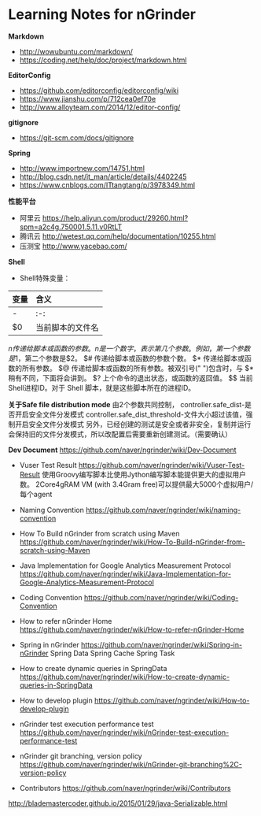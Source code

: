 # Learning Notes for nGrinder

**Markdown**
- http://wowubuntu.com/markdown/
- https://coding.net/help/doc/project/markdown.html

**EditorConfig**
- https://github.com/editorconfig/editorconfig/wiki
- https://www.jianshu.com/p/712cea0ef70e
- http://www.alloyteam.com/2014/12/editor-config/

**gitignore**
- https://git-scm.com/docs/gitignore

**Spring**
- http://www.importnew.com/14751.html
- http://blog.csdn.net/it_man/article/details/4402245
- https://www.cnblogs.com/ITtangtang/p/3978349.html

**性能平台**
- 阿里云 https://help.aliyun.com/product/29260.html?spm=a2c4g.750001.5.11.v0RtLT
- 腾讯云 http://wetest.qq.com/help/documentation/10255.html
- 压测宝 http://www.yacebao.com/

**Shell**
- Shell特殊变量：

变量 | 含义
:----------- | :-----------
- | :-: | -: 
$0 | 当前脚本的文件名
$n	传递给脚本或函数的参数。n 是一个数字，表示第几个参数。例如，第一个参数是$1，第二个参数是$2。
$#	传递给脚本或函数的参数个数。
$*	传递给脚本或函数的所有参数。
$@	传递给脚本或函数的所有参数。被双引号(" ")包含时，与 $* 稍有不同，下面将会讲到。
$?	上个命令的退出状态，或函数的返回值。
$$	当前Shell进程ID。对于 Shell 脚本，就是这些脚本所在的进程ID。


**关于Safe file distribution mode**
由2个参数共同控制，
controller.safe_dist-是否开启安全文件分发模式
controller.safe_dist_threshold-文件大小超过该值，强制开启安全文件分发模式
另外，已经创建的测试是安全或者非安全，复制并运行会保持旧的文件分发模式，所以改配置后需要重新创建测试。（需要确认）


**Dev Document**
https://github.com/naver/ngrinder/wiki/Dev-Document
- Vuser Test Result 
https://github.com/naver/ngrinder/wiki/Vuser-Test-Result
使用Groovy编写脚本比使用Jython编写脚本能提供更大的虚拟用户数。
2Core4gRAM VM (with 3.4Gram free)可以提供最大5000个虚拟用户/每个agent

- Naming Convention
https://github.com/naver/ngrinder/wiki/naming-convention
- How To Build nGrinder from scratch using Maven
https://github.com/naver/ngrinder/wiki/How-To-Build-nGrinder-from-scratch-using-Maven
- Java Implementation for Google Analytics Measurement Protocol
https://github.com/naver/ngrinder/wiki/Java-Implementation-for-Google-Analytics-Measurement-Protocol
- Coding Convention
https://github.com/naver/ngrinder/wiki/Coding-Convention
- How to refer nGrinder Home
https://github.com/naver/ngrinder/wiki/How-to-refer-nGrinder-Home
- Spring in nGrinder
https://github.com/naver/ngrinder/wiki/Spring-in-nGrinder
Spring Data
Spring Cache
Spring Task

- How to create dynamic queries in SpringData
https://github.com/naver/ngrinder/wiki/How-to-create-dynamic-queries-in-SpringData
- How to develop plugin
https://github.com/naver/ngrinder/wiki/How-to-develop-plugin
- nGrinder test execution performance test
https://github.com/naver/ngrinder/wiki/nGrinder-test-execution-performance-test
- nGrinder git branching, version policy
https://github.com/naver/ngrinder/wiki/nGrinder-git-branching%2C-version-policy
- Contributors
https://github.com/naver/ngrinder/wiki/Contributors





http://blademastercoder.github.io/2015/01/29/java-Serializable.html
